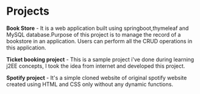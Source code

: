 # Projects
**Book Store** - It is a web application built using springboot,thymeleaf and MySQL database.Purpose of this project is to manage the record of a bookstore in an application.  Users can perform all the CRUD operations in this application.

**Ticket booking project** - This is a sample project i've done during learning j2EE concepts, I took the idea from internet and developed this project.

**Spotify project** - It's a simple cloned website of original spotify website created using HTML and CSS only without any dynamic functions. 
